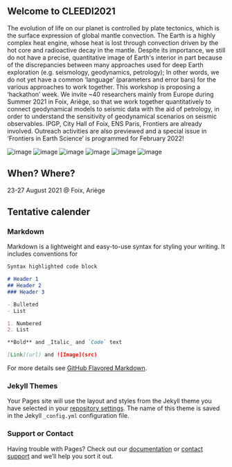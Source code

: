 ## Welcome to CLEEDI2021

The evolution of life on our planet is controlled by plate tectonics, which is the surface expression of global mantle convection. The Earth is a highly complex heat engine, whose heat is lost through convection driven by the hot core and radioactive decay in the mantle. Despite its importance, we still do not have a precise, quantitative image of Earth's interior in part because of the discrepancies between many approaches used for deep Earth exploration (e.g. seismology, geodynamics, petrology); In other words, we do not yet have a common ‘language’ (parameters and error bars) for the various approaches to work together. This workshop is proposing a ‘hackathon’ week. We invite ~40 researchers mainly from Europe during Summer 2021 in Foix, Ariège, so that we work together quantitatively to connect geodynamical models to seismic data with the aid of petrology, in order to understand the sensitivity of geodynamical scenarios on seismic observables. IPGP, City Hall of Foix, ENS Paris, Frontiers are already involved. Outreach activities are also previewed and a special issue in ‘Frontiers in Earth Science’ is programmed for February 2022!

![image](https://user-images.githubusercontent.com/4628711/112644072-4ebf9c80-8e45-11eb-82f5-662e0eb6b815.png)
![image](https://user-images.githubusercontent.com/4628711/112644084-52532380-8e45-11eb-8335-a784cf0b53b2.png)
![image](https://user-images.githubusercontent.com/4628711/112644095-554e1400-8e45-11eb-9af6-6222528b1156.png)
![image](https://user-images.githubusercontent.com/4628711/112644104-57b06e00-8e45-11eb-9f85-44626a81fe5d.png)
![image](https://user-images.githubusercontent.com/4628711/112644114-5a12c800-8e45-11eb-82f6-afbb17b8f33a.png)
![image](https://user-images.githubusercontent.com/4628711/112644122-5d0db880-8e45-11eb-8fbe-6b287af61976.png)

## When? Where?
23-27 August 2021 @ Foix, Ariège

## Tentative calender



### Markdown

Markdown is a lightweight and easy-to-use syntax for styling your writing. It includes conventions for

```markdown
Syntax highlighted code block

# Header 1
## Header 2
### Header 3

- Bulleted
- List

1. Numbered
2. List

**Bold** and _Italic_ and `Code` text

[Link](url) and ![Image](src)
```

For more details see [GitHub Flavored Markdown](https://guides.github.com/features/mastering-markdown/).

### Jekyll Themes

Your Pages site will use the layout and styles from the Jekyll theme you have selected in your [repository settings](https://github.com/IPGP/CLEEDI2021/settings). The name of this theme is saved in the Jekyll `_config.yml` configuration file.

### Support or Contact

Having trouble with Pages? Check out our [documentation](https://docs.github.com/categories/github-pages-basics/) or [contact support](https://support.github.com/contact) and we’ll help you sort it out.
